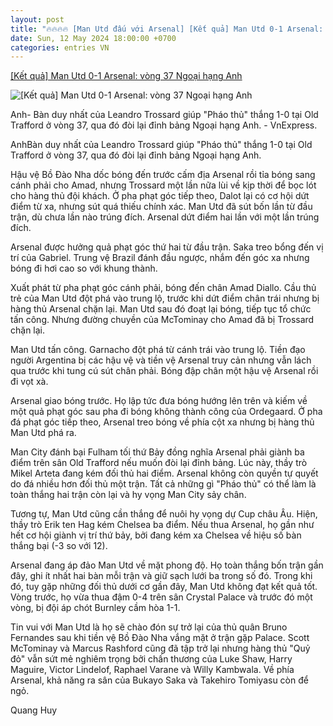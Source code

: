 ```yaml
---
layout: post
title: "🔥🔥🔥🔥 [Man Utd đấu với Arsenal] [Kết quả] Man Utd 0-1 Arsenal: vòng 37 Ngoại hạng Anh"
date: Sun, 12 May 2024 18:00:00 +0700
categories: entries VN
---
```

[[Kết quả] Man Utd 0-1 Arsenal: vòng 37 Ngoại hạng Anh](https://vnexpress.net/man-utd-vs-arsenal-4745190.html)

![[Kết quả] Man Utd 0-1 Arsenal: vòng 37 Ngoại hạng Anh](https://vcdn1-thethao.vnecdn.net/2024/05/12/screenshot-2024-05-12-at-23-22-1683-5008-1715531003.png?w=1200&h=0&q=100&dpr=1&fit=crop&s=jIyLxDglYRZ_22ZelV-tvA)

Anh- Bàn duy nhất của Leandro Trossard giúp "Pháo thủ" thắng 1-0 tại Old Trafford ở vòng 37, qua đó đòi lại đỉnh bảng Ngoại hạng Anh. - VnExpress.

AnhBàn duy nhất của Leandro Trossard giúp "Pháo thủ" thắng 1-0 tại Old Trafford ở vòng 37, qua đó đòi lại đỉnh bảng Ngoại hạng Anh.

Hậu vệ Bồ Đào Nha dốc bóng đến trước cấm địa Arsenal rồi tỉa bóng sang cánh phải cho Amad, nhưng Trossard một lần nữa lùi về kịp thời để bọc lót cho hàng thủ đội khách. Ở pha phạt góc tiếp theo, Dalot lại có cơ hội dứt điểm từ xa, nhưng sút quá thiếu chính xác. Man Utd đã sút bốn lần từ đầu trận, dù chưa lần nào trúng đích. Arsenal dứt điểm hai lần với một lần trúng đích.

Arsenal được hưởng quả phạt góc thứ hai từ đầu trận. Saka treo bổng đến vị trí của Gabriel. Trung vệ Brazil đánh đầu ngược, nhắm đến góc xa nhưng bóng đi hơi cao so với khung thành.

Xuất phát từ pha phạt góc cánh phải, bóng đến chân Amad Diallo. Cầu thủ trẻ của Man Utd đột phá vào trung lộ, trước khi dứt điểm chân trái nhưng bị hàng thủ Arsenal chặn lại. Man Utd sau đó đoạt lại bóng, tiếp tục tổ chức tấn công. Nhưng đường chuyền của McTominay cho Amad đã bị Trossard chặn lại.

Man Utd tấn công. Garnacho đột phá từ cánh trái vào trung lộ. Tiền đạo người Argentina bị các hậu vệ và tiền vệ Arsenal truy cản nhưng vẫn lách qua trước khi tung cú sút chân phải. Bóng đập chân một hậu vệ Arsenal rồi đi vọt xà.

Arsenal giao bóng trước. Họ lập tức đưa bóng hướng lên trên và kiếm về một quả phạt góc sau pha đi bóng không thành công của Ordegaard. Ở pha đá phạt góc tiếp theo, Arsenal treo bóng về phía cột xa nhưng bị hàng thủ Man Utd phá ra.

Man City đánh bại Fulham tối thứ Bảy đồng nghĩa Arsenal phải giành ba điểm trên sân Old Trafford nếu muốn đòi lại đỉnh bảng. Lúc này, thầy trò Mikel Arteta đang kém đối thủ hai điểm. Arsenal không còn quyền tự quyết do đá nhiều hơn đối thủ một trận. Tất cả những gì "Pháo thủ" có thể làm là toàn thắng hai trận còn lại và hy vọng Man City sảy chân.

Tương tự, Man Utd cũng cần thắng để nuôi hy vọng dự Cup châu Âu. Hiện, thầy trò Erik ten Hag kém Chelsea ba điểm. Nếu thua Arsenal, họ gần như hết cơ hội giành vị trí thứ bảy, bởi đang kém xa Chelsea về hiệu số bàn thắng bại (-3 so với 12).

Arsenal đang áp đảo Man Utd về mặt phong độ. Họ toàn thắng bốn trận gần đây, ghi ít nhất hai bàn mỗi trận và giữ sạch lưới ba trong số đó. Trong khi đó, tuy gặp những đối thủ dưới cơ gần đây, Man Utd không đạt kết quả tốt. Vòng trước, họ vừa thua đậm 0-4 trên sân Crystal Palace và trước đó một vòng, bị đội áp chót Burnley cầm hòa 1-1.

Tin vui với Man Utd là họ sẽ chào đón sự trở lại của thủ quân Bruno Fernandes sau khi tiền vệ Bồ Đào Nha vắng mặt ở trận gặp Palace. Scott McTominay và Marcus Rashford cũng đã tập trở lại nhưng hàng thủ "Quỷ đỏ" vẫn sứt mẻ nghiêm trọng bởi chấn thương của Luke Shaw, Harry Maguire, Victor Lindelof, Raphael Varane và Willy Kambwala. Về phía Arsenal, khả năng ra sân của Bukayo Saka và Takehiro Tomiyasu còn để ngỏ.

Quang Huy

